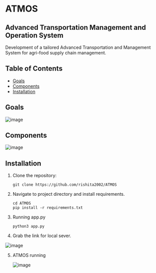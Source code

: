# ATMOS
## Advanced Transportation Management and Operation System
Development of a tailored Advanced Transportation and Management System for agri-food supply chain management.

## Table of Contents
- [Goals](#Goals)
- [Components](#Components)
- [Installation](#installation)

## Goals

![image](https://github.com/rishita2002/ATMOS/assets/78408338/e0fde86a-76ce-4b00-b5c0-9b65c0e975f6)


## Components

![image](https://github.com/rishita2002/ATMOS/assets/78408338/4508af07-56c4-44de-980d-c3deb2b3beeb)

## Installation

1. Clone the repository:
   ```
   git clone https://github.com/rishita2002/ATMOS
   ```

2. Navigate to project directory and install requirements.

   ```
   cd ATMOS
   pip install -r requirements.txt
   ```

3. Running app.py
   ```
   python3 app.py
   ```

4. Grab the link for local sever.

![image](https://github.com/rishita2002/ATMOS/assets/78408338/ab86776d-13c5-4f28-a929-406f8d2fb94e)

5. ATMOS running
   
   ![image](https://github.com/rishita2002/ATMOS/assets/78408338/acbdce18-e361-483d-96e3-005b7fbacb7d)

